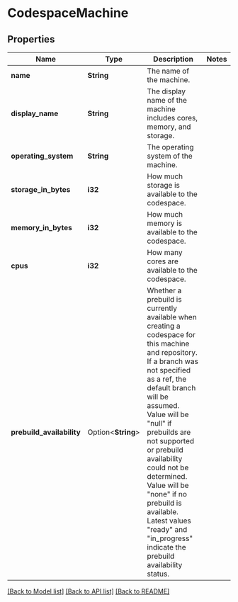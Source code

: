 # CodespaceMachine

## Properties

Name | Type | Description | Notes
------------ | ------------- | ------------- | -------------
**name** | **String** | The name of the machine. | 
**display_name** | **String** | The display name of the machine includes cores, memory, and storage. | 
**operating_system** | **String** | The operating system of the machine. | 
**storage_in_bytes** | **i32** | How much storage is available to the codespace. | 
**memory_in_bytes** | **i32** | How much memory is available to the codespace. | 
**cpus** | **i32** | How many cores are available to the codespace. | 
**prebuild_availability** | Option<**String**> | Whether a prebuild is currently available when creating a codespace for this machine and repository. If a branch was not specified as a ref, the default branch will be assumed. Value will be \"null\" if prebuilds are not supported or prebuild availability could not be determined. Value will be \"none\" if no prebuild is available. Latest values \"ready\" and \"in_progress\" indicate the prebuild availability status. | 

[[Back to Model list]](../README.md#documentation-for-models) [[Back to API list]](../README.md#documentation-for-api-endpoints) [[Back to README]](../README.md)


